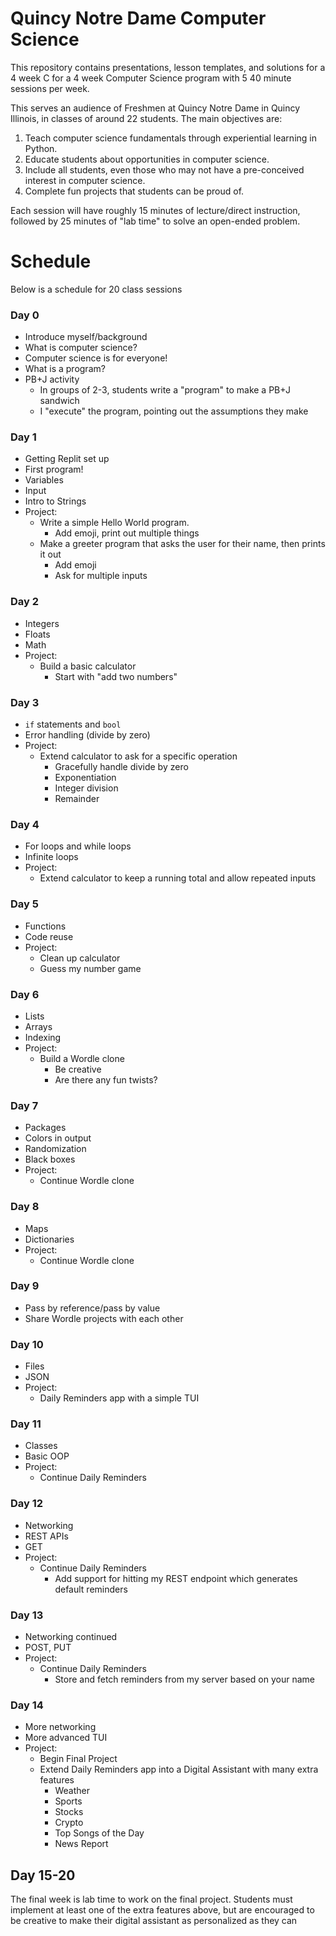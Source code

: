 # Quincy Notre Dame Computer Science

This repository contains presentations, lesson templates, and solutions for a 4 week C for a 4 week Computer Science program with 5 40 minute sessions per week.

This serves an audience of Freshmen at Quincy Notre Dame in Quincy Illinois, in classes of around 22 students. The main objectives are:

1. Teach computer science fundamentals through experiential learning in Python.
2. Educate students about opportunities in computer science.
3. Include all students, even those who may not have a pre-conceived interest in computer science.
4. Complete fun projects that students can be proud of.


Each session will have roughly 15 minutes of lecture/direct instruction, followed by 25 minutes of "lab time" to solve an open-ended problem.

# Schedule 

Below is a schedule for 20 class sessions

### Day 0

- Introduce myself/background
- What is computer science?
- Computer science is for everyone!
- What is a program?
- PB+J activity
	- In groups of 2-3, students write a "program" to make a PB+J sandwich
	- I "execute" the program, pointing out the assumptions they make 

### Day 1

- Getting Replit set up
- First program!
- Variables
- Input
- Intro to Strings
- Project:
	- Write a simple Hello World program. 
		- Add emoji, print out multiple things
	 - Make a greeter program that asks the user for their name, then prints it out
		- Add emoji
		- Ask for multiple inputs

### Day 2

- Integers
- Floats
- Math
- Project:
	- Build a basic calculator
		- Start with "add two numbers"

### Day 3

- `if` statements and `bool`
- Error handling (divide by zero)
- Project:
	- Extend calculator to ask for a specific operation
		- Gracefully handle divide by zero
		- Exponentiation
		- Integer division
		- Remainder


### Day 4

- For loops and while loops
- Infinite loops
- Project:
	- Extend calculator to keep a running total and allow repeated inputs


### Day 5

- Functions
- Code reuse
- Project:
	- Clean up calculator
	- Guess my number game

### Day 6 

- Lists
- Arrays
- Indexing
- Project:
	- Build a Wordle clone
		- Be creative
		- Are there any fun twists?

### Day 7

- Packages
- Colors in output
- Randomization
- Black boxes
- Project:
	- Continue Wordle clone

### Day 8

- Maps
- Dictionaries
- Project: 
	- Continue Wordle clone

### Day 9

- Pass by reference/pass by value
- Share Wordle projects with each other


### Day 10 

- Files
- JSON
- Project:
	- Daily Reminders app with a simple TUI

### Day 11 

- Classes
- Basic OOP
- Project: 
	- Continue Daily Reminders

### Day 12 

- Networking
- REST APIs
- GET
- Project:
	- Continue Daily Reminders
		- Add support for hitting my REST endpoint which generates default reminders

### Day 13 

- Networking continued
- POST, PUT
- Project: 
	- Continue Daily Reminders
		- Store and fetch reminders from my server based on your name

### Day 14 

- More networking
- More advanced TUI
- Project:
	- Begin Final Project
	- Extend Daily Reminders app into a Digital Assistant with many extra features
		- Weather
		- Sports
		- Stocks
		- Crypto
		- Top Songs of the Day
		- News Report


## Day 15-20

The final week is lab time to work on the final project. Students must implement at least one of the extra features above, but are encouraged to be creative to make their digital assistant as personalized as they can

